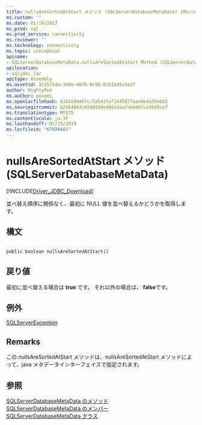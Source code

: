 ```yaml
---
title: nullsAreSortedAtStart メソッド (SQLServerDatabaseMetaData) |Microsoft Docs
ms.custom: ''
ms.date: 01/19/2017
ms.prod: sql
ms.prod_service: connectivity
ms.reviewer: ''
ms.technology: connectivity
ms.topic: conceptual
apiname:
- SQLServerDatabaseMetaData.nullsAreSortedAtStart Method (SQLServerDatabaseMetaData)
apilocation:
- sqljdbc.jar
apitype: Assembly
ms.assetid: 372515da-3b0e-46f6-8c0b-01b1b45c5a2f
author: MightyPen
ms.author: genemi
ms.openlocfilehash: 63416d8d6fcc5eb43fe71645877aae9e4a50ebb5
ms.sourcegitcommit: b2464064c0566590e486a3aafae6d67ce2645cef
ms.translationtype: MTE75
ms.contentlocale: ja-JP
ms.lasthandoff: 07/15/2019
ms.locfileid: "67976665"
---
```

# <a name="nullsaresortedatstart-method-sqlserverdatabasemetadata"></a>nullsAreSortedAtStart メソッド (SQLServerDatabaseMetaData)
[!INCLUDE[Driver_JDBC_Download](../../../includes/driver_jdbc_download.md)]

  並べ替え順序に関係なく、最初に NULL 値を並べ替えるかどうかを取得します。  
  
## <a name="syntax"></a>構文  
  
```  
  
public boolean nullsAreSortedAtStart()  
```  
  
## <a name="return-value"></a>戻り値  
 最初に並べ替える場合は **true** です。 それ以外の場合は、 **false**です。  
  
## <a name="exceptions"></a>例外  
 [SQLServerException](../../../connect/jdbc/reference/sqlserverexception-class.md)  
  
## <a name="remarks"></a>Remarks  
 この nullsAreSortedAtStart メソッドは、nullsAreSortedAtStart メソッドによって、java メタデータインターフェイスで指定されます。  
  
## <a name="see-also"></a>参照  
 [SQLServerDatabaseMetaData のメソッド](../../../connect/jdbc/reference/sqlserverdatabasemetadata-methods.md)   
 [SQLServerDatabaseMetaData のメンバー](../../../connect/jdbc/reference/sqlserverdatabasemetadata-members.md)   
 [SQLServerDatabaseMetaData クラス](../../../connect/jdbc/reference/sqlserverdatabasemetadata-class.md)  
  
  
